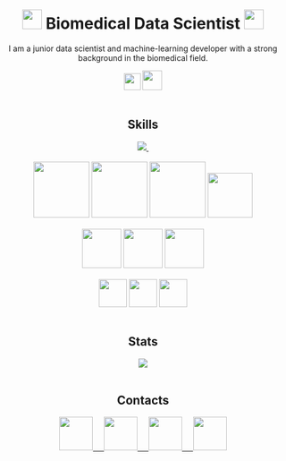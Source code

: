 <div >
  <div align="center">
     <h1>
       <img width="35px" src="https://cdn.jsdelivr.net/gh/svgmoji/svgmoji/packages/svgmoji__noto/svg/1F4BB.svg"/>
         Biomedical Data Scientist
       <img width="35px" src="https://cdn.jsdelivr.net/gh/svgmoji/svgmoji/packages/svgmoji__noto/svg/2695.svg"/>
    </h1>
    <p>
      I am a junior data scientist and machine-learning developer with a strong background in the biomedical field.
    </p>
    <img width="30px" src="https://cdn.jsdelivr.net/gh/svgmoji/svgmoji/packages/svgmoji__noto/svg/1F1EE-1F1F9.svg"/>
    <img width="35px" src="https://cdn.jsdelivr.net/gh/svgmoji/svgmoji/packages/svgmoji__noto/svg/1F1EC-1F1E7.svg"/>
  </div>
  <br/>
  <div>
    <h2 align="center">Skills</h2>
    <div align="center">
      <a href="https://www.codewars.com/users/voidpunk">
        <img src="https://www.codewars.com/users/voidpunk/badges/large">&nbsp;
      </a>
    </div>
    <br/>
    <div align="center">
      <img height="100px" src="https://cdn.jsdelivr.net/gh/devicons/devicon/icons/python/python-original.svg"/>
      <img height="100px" src="https://upload.wikimedia.org/wikipedia/commons/1/18/ISO_C%2B%2B_Logo.svg"/>
      <img height="100px" src="https://cdn.jsdelivr.net/gh/devicons/devicon/icons/pytorch/pytorch-original.svg"/>
      <img height="80px" src="https://upload.wikimedia.org/wikipedia/commons/0/05/Scikit_learn_logo_small.svg"/>
    </div>
    <br/>
    <div align="center">
      <img width="70px" src="https://cdn.jsdelivr.net/gh/devicons/devicon/icons/javascript/javascript-original.svg"/>
      <img width="70px" src="https://cdn.jsdelivr.net/gh/devicons/devicon/icons/html5/html5-original.svg"/>
      <img width="70px" src="https://cdn.jsdelivr.net/gh/devicons/devicon/icons/css3/css3-original.svg"/>         
    </div>
    <br/>
    <div align="center">
      <img width="50px" src="https://cdn.jsdelivr.net/gh/devicons/devicon/icons/linux/linux-original.svg"/>
      <img width="50px" src="https://cdn.jsdelivr.net/gh/devicons/devicon/icons/windows8/windows8-original.svg"/>
      <img width="50px" src="https://cdn.jsdelivr.net/gh/devicons/devicon/icons/apple/apple-original.svg"/>          
    </div>
    <br/>
  </div>
  <div>
  <div align="center">
    <h2 align="center">Stats</h2>
    <img src="https://github-readme-stats.vercel.app/api?username=voidpunk&show_icons=true&theme=dark&hide_border=true&custom_title=Nil's+Github+Stats"/>
<!--     <img src="https://github-readme-streak-stats.herokuapp.com/?user=voidpunk&theme=dark&hide_border=true"/> -->
  </div>
  <br/>
    <h2 align="center">Contacts</h2>
    <div align="center">
      <a href="https://t.me/https://t.me/voidpunk_glitch">
        <img width="60px" src="https://upload.wikimedia.org/wikipedia/commons/8/82/Telegram_logo.svg">&nbsp;&nbsp;&nbsp;&nbsp;
      </a>
      <a href="https://voidpunk.github.io/">
        <img width="60px" src="https://upload.wikimedia.org/wikipedia/commons/f/f9/Crystal_Clear_app_linneighborhood.svg">&nbsp;&nbsp;&nbsp;&nbsp;
      </a>
      <a href="mailto:voidpunk.glitch@gmail.com">
        <img width="60px" src="https://upload.wikimedia.org/wikipedia/commons/e/ec/Circle-icons-mail.svg">&nbsp;&nbsp;&nbsp;&nbsp;
      </a>
      <a href="https://www.linkedin.com/in/voidpunk/">
        <img width="60px" src="https://cdn.jsdelivr.net/gh/devicons/devicon/icons/linkedin/linkedin-original.svg" />
      </a>
    </div>
  </div>
</div>
